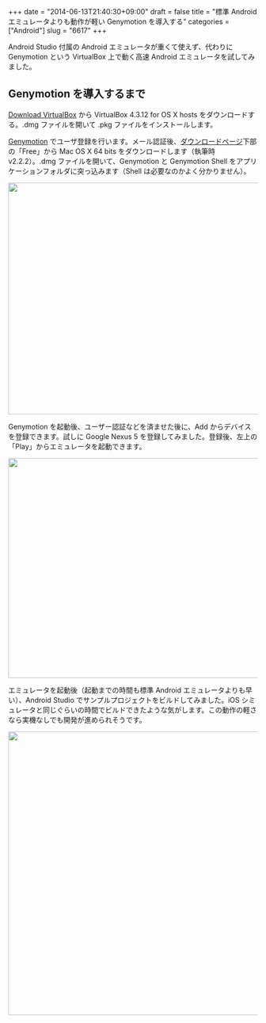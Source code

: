 +++
date = "2014-06-13T21:40:30+09:00"
draft = false
title = "標準 Android エミュレータよりも動作が軽い Genymotion を導入する"
categories = ["Android"]
slug = "6617"
+++

Android Studio 付属の Android エミュレータが重くて使えず、代わりに Genymotion という VirtualBox 上で動く高速 Android エミュレータを試してみました。

<h2>Genymotion を導入するまで</h2>

<a href="https://www.virtualbox.org/wiki/Downloads" target="_blank">Download VirtualBox</a> から VirtualBox 4.3.12 for OS X hosts をダウンロードする。.dmg ファイルを開いて .pkg ファイルをインストールします。

<a href="http://www.genymotion.com/" target="_blank">Genymotion</a> でユーザ登録を行います。メール認証後、<a href="https://shop.genymotion.com/index.php?controller=order-opc" target="_blank">ダウンロードページ</a>下部の「Free」から Mac OS X 64 bits をダウンロードします（執筆時 v2.2.2）。.dmg ファイルを開いて、Genymotion と Genymotion Shell をアプリケーションフォルダに突っ込みます（Shell は必要なのかよく分かりません）。

<img class="align-center" src="/images/2014/06/6617_1.jpg" border="0" width="640" height="468" />

Genymotion を起動後、ユーザー認証などを済ませた後に、Add からデバイスを登録できます。試しに Google Nexus 5 を登録してみました。登録後、左上の「Play」からエミュレータを起動できます。

<img class="align-center" src="/images/2014/06/6617_2.jpg" border="0" width="569" height="444" />

エミュレータを起動後（起動までの時間も標準 Android エミュレータよりも早い）、Android Studio でサンプルプロジェクトをビルドしてみました。iOS シミュレータと同じぐらいの時間でビルドできたような気がします。この動作の軽さなら実機なしでも開発が進められそうです。

<img class="align-center" src="/images/2014/06/6617_3.jpg" border="0" width="728" height="573" />
